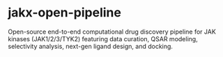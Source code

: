 # jakx-open-pipeline
Open-source end-to-end computational drug discovery pipeline for JAK kinases (JAK1/2/3/TYK2) featuring data curation, QSAR modeling, selectivity analysis, next-gen ligand design, and docking.
